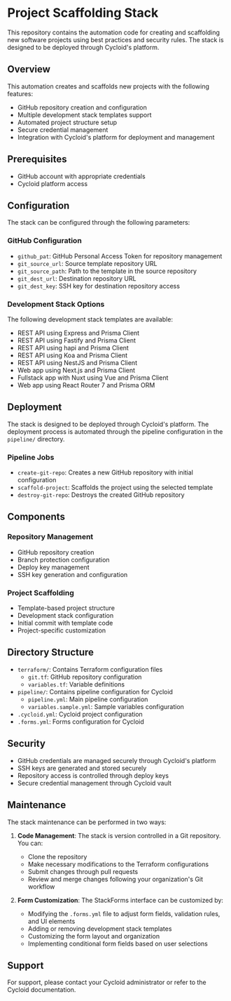 # Project Scaffolding Stack

This repository contains the automation code for creating and scaffolding new software projects using best practices and security rules. The stack is designed to be deployed through Cycloid's platform.

## Overview

This automation creates and scaffolds new projects with the following features:
- GitHub repository creation and configuration
- Multiple development stack templates support
- Automated project structure setup
- Secure credential management
- Integration with Cycloid's platform for deployment and management

## Prerequisites

- GitHub account with appropriate credentials
- Cycloid platform access

## Configuration

The stack can be configured through the following parameters:

### GitHub Configuration
- `github_pat`: GitHub Personal Access Token for repository management
- `git_source_url`: Source template repository URL
- `git_source_path`: Path to the template in the source repository
- `git_dest_url`: Destination repository URL
- `git_dest_key`: SSH key for destination repository access

### Development Stack Options
The following development stack templates are available:
- REST API using Express and Prisma Client
- REST API using Fastify and Prisma Client
- REST API using hapi and Prisma Client
- REST API using Koa and Prisma Client
- REST API using NestJS and Prisma Client
- Web app using Next.js and Prisma Client
- Fullstack app with Nuxt using Vue and Prisma Client
- Web app using React Router 7 and Prisma ORM

## Deployment

The stack is designed to be deployed through Cycloid's platform. The deployment process is automated through the pipeline configuration in the `pipeline/` directory.

### Pipeline Jobs

- `create-git-repo`: Creates a new GitHub repository with initial configuration
- `scaffold-project`: Scaffolds the project using the selected template
- `destroy-git-repo`: Destroys the created GitHub repository

## Components

### Repository Management
- GitHub repository creation
- Branch protection configuration
- Deploy key management
- SSH key generation and configuration

### Project Scaffolding
- Template-based project structure
- Development stack configuration
- Initial commit with template code
- Project-specific customization

## Directory Structure

- `terraform/`: Contains Terraform configuration files
  - `git.tf`: GitHub repository configuration
  - `variables.tf`: Variable definitions
- `pipeline/`: Contains pipeline configuration for Cycloid
  - `pipeline.yml`: Main pipeline configuration
  - `variables.sample.yml`: Sample variables configuration
- `.cycloid.yml`: Cycloid project configuration
- `.forms.yml`: Forms configuration for Cycloid

## Security

- GitHub credentials are managed securely through Cycloid's platform
- SSH keys are generated and stored securely
- Repository access is controlled through deploy keys
- Secure credential management through Cycloid vault

## Maintenance

The stack maintenance can be performed in two ways:

1. **Code Management**: The stack is version controlled in a Git repository. You can:
   - Clone the repository
   - Make necessary modifications to the Terraform configurations
   - Submit changes through pull requests
   - Review and merge changes following your organization's Git workflow

2. **Form Customization**: The StackForms interface can be customized by:
   - Modifying the `.forms.yml` file to adjust form fields, validation rules, and UI elements
   - Adding or removing development stack templates
   - Customizing the form layout and organization
   - Implementing conditional form fields based on user selections

## Support

For support, please contact your Cycloid administrator or refer to the Cycloid documentation.

